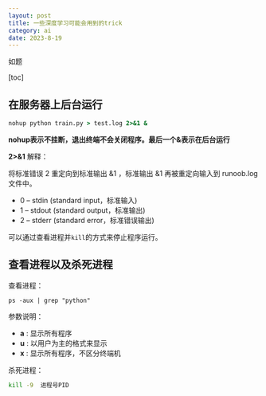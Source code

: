 ```yaml
---
layout: post
title: 一些深度学习可能会用到的trick
category: ai
date: 2023-8-19
---
```

如题
<!-- more -->
[toc]

## 在服务器上后台运行

```cmd
nohup python train.py > test.log 2>&1 &
```

**nohup表示不挂断，退出终端不会关闭程序。最后一个&表示在后台运行**

**2>&1** 解释：

将标准错误 2 重定向到标准输出 &1 ，标准输出 &1 再被重定向输入到 runoob.log 文件中。

- 0 – stdin (standard input，标准输入)
- 1 – stdout (standard output，标准输出)
- 2 – stderr (standard error，标准错误输出)

可以通过查看进程并`kill`的方式来停止程序运行。

## 查看进程以及杀死进程

查看进程：

```
ps -aux | grep "python" 
```

参数说明：

- **a** : 显示所有程序
- **u** : 以用户为主的格式来显示
- **x** : 显示所有程序，不区分终端机

杀死进程：

```bash
kill -9  进程号PID
```

